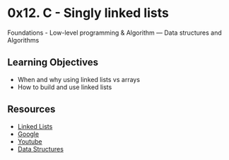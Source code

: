 # 0x12. C - Singly linked lists
Foundations - Low-level programming & Algorithm ― Data structures and Algorithms

## Learning Objectives
* When and why using linked lists vs arrays
* How to build and use linked lists

## Resources
* [Linked Lists](https://www.youtube.com/watch?v=udapt4FGY20&feature=youtu.be&t=2m10s)
* [Google](https://www.google.com/search?q=linked+lists&cad=h)
* [Youtube](https://www.youtube.com/results?search_query=linked+lists)
* [Data Structures](https://intranet.hbtn.io/concepts/120)
